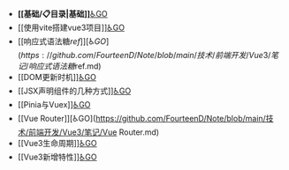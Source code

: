 - **[[基础/📋目录|基础]]**[♿GO](https://github.com/FourteenD/Note/blob/main/基础/📋目录.md)
- [[使用vite搭建vue3项目]][♿GO](https://github.com/FourteenD/Note/blob/main/技术/前端开发/Vue3/笔记/使用vite搭建vue3项目.md)
- [[响应式语法糖$ref]][♿GO](https://github.com/FourteenD/Note/blob/main/技术/前端开发/Vue3/笔记/响应式语法糖$ref.md)
- [[DOM更新时机]][♿GO](https://github.com/FourteenD/Note/blob/main/技术/前端开发/Vue3/笔记/DOM更新时机.md)
- [[JSX声明组件的几种方式]][♿GO](https://github.com/FourteenD/Note/blob/main/技术/前端开发/Vue3/笔记/JSX声明组件的几种方式.md)
- [[Pinia与Vuex]][♿GO](https://github.com/FourteenD/Note/blob/main/技术/前端开发/Vue3/笔记/Pinia与Vuex.md)
- [[Vue Router]][♿GO](https://github.com/FourteenD/Note/blob/main/技术/前端开发/Vue3/笔记/Vue Router.md)
- [[Vue3生命周期]][♿GO](https://github.com/FourteenD/Note/blob/main/技术/前端开发/Vue3/笔记/Vue3生命周期.md)
- [[Vue3新增特性]][♿GO](https://github.com/FourteenD/Note/blob/main/技术/前端开发/Vue3/笔记/Vue3新增特性.md)
